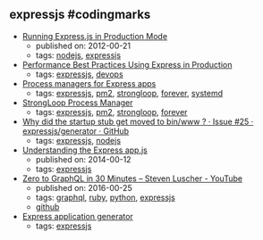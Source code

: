 expressjs #codingmarks 
---
* [Running Express.js in Production Mode](http://www.hacksparrow.com/running-express-js-in-production-mode.html)
    * published on: 2012-00-21
    * tags: [nodejs](../tags/nodejs.md), [expressjs](../tags/expressjs.md)
* [Performance Best Practices Using Express in Production](https://expressjs.com/en/advanced/best-practice-performance.html)
    * tags: [expressjs](../tags/expressjs.md), [devops](../tags/devops.md)
* [Process managers for Express apps](https://expressjs.com/en/advanced/pm.html)
    * tags: [expressjs](../tags/expressjs.md), [pm2](../tags/pm2.md), [strongloop](../tags/strongloop.md), [forever](../tags/forever.md), [systemd](../tags/systemd.md)
* [StrongLoop Process Manager](http://strong-pm.io/compare/)
    * tags: [expressjs](../tags/expressjs.md), [pm2](../tags/pm2.md), [strongloop](../tags/strongloop.md), [forever](../tags/forever.md)
* [Why did the startup stub get moved to bin/www ? · Issue #25 · expressjs/generator · GitHub](https://github.com/expressjs/generator/issues/25)
    * tags: [expressjs](../tags/expressjs.md), [nodejs](../tags/nodejs.md)
* [Understanding the Express app.js](http://jilles.me/getting-the-express-app-js/)
    * published on: 2014-00-12
    * tags: [expressjs](../tags/expressjs.md)
* [Zero to GraphQL in 30 Minutes – Steven Luscher - YouTube](https://www.youtube.com/watch?v=UBGzsb2UkeY)
    * published on: 2016-00-25
    * tags: [graphql](../tags/graphql.md), [ruby](../tags/ruby.md), [python](../tags/python.md), [expressjs](../tags/expressjs.md)
    * [github](https://github.com/steveluscher/zero-to-graphql)
* [Express application generator](https://expressjs.com/en/starter/generator.html)
    * tags: [expressjs](../tags/expressjs.md)

